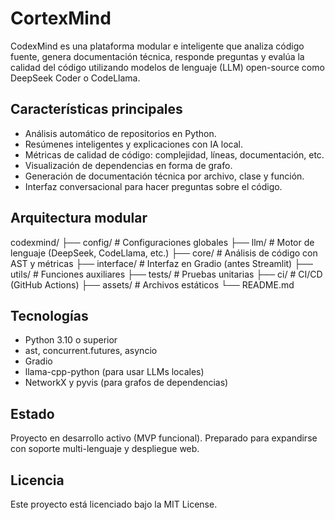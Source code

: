 # CortexMind

CodexMind es una plataforma modular e inteligente que analiza código fuente, genera documentación técnica, responde preguntas y evalúa la calidad del código utilizando modelos de lenguaje (LLM) open-source como DeepSeek Coder o CodeLlama.

## Características principales

- Análisis automático de repositorios en Python.
- Resúmenes inteligentes y explicaciones con IA local.
- Métricas de calidad de código: complejidad, líneas, documentación, etc.
- Visualización de dependencias en forma de grafo.
- Generación de documentación técnica por archivo, clase y función.
- Interfaz conversacional para hacer preguntas sobre el código.

## Arquitectura modular
codexmind/ 
├── config/ # Configuraciones globales 
├── llm/ # Motor de lenguaje (DeepSeek, CodeLlama, etc.) 
├── core/ # Análisis de código con AST y métricas 
├── interface/ # Interfaz en Gradio (antes Streamlit) 
├── utils/ # Funciones auxiliares 
├── tests/ # Pruebas unitarias 
├── ci/ # CI/CD (GitHub Actions) 
├── assets/ # Archivos estáticos 
└── README.md

## Tecnologías

- Python 3.10 o superior
- ast, concurrent.futures, asyncio
- Gradio
- llama-cpp-python (para usar LLMs locales)
- NetworkX y pyvis (para grafos de dependencias)

## Estado

Proyecto en desarrollo activo (MVP funcional). Preparado para expandirse con soporte multi-lenguaje y despliegue web.

## Licencia

Este proyecto está licenciado bajo la MIT License.